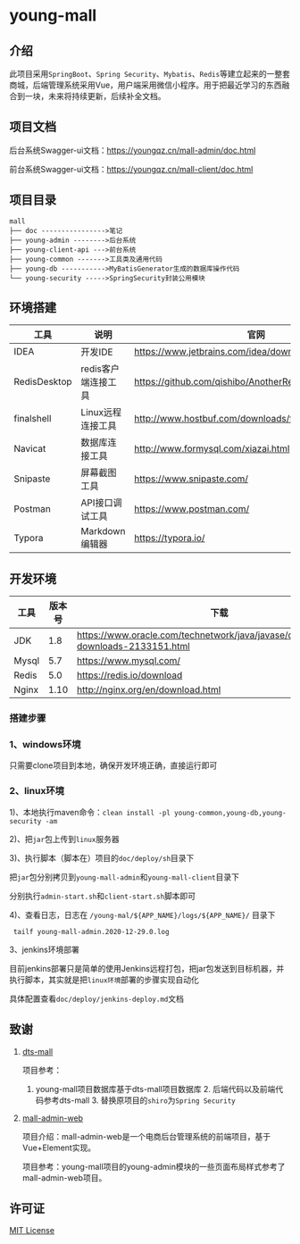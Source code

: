 # young-mall

## 介绍
此项目采用`SpringBoot`、`Spring Security`、`Mybatis`、`Redis`等建立起来的一整套商城，后端管理系统采用Vue，用户端采用微信小程序。用于把最近学习的东西融合到一块，未来将持续更新，后续补全文档。

## 项目文档
后台系统Swagger-ui文档：https://youngqz.cn/mall-admin/doc.html

前台系统Swagger-ui文档：https://youngqz.cn/mall-client/doc.html

## 项目目录

```
mall
├── doc	---------------->笔记
├── young-admin -------->后台系统
├── young-client-api --->前台系统
├── young-common ------->工具类及通用代码  
├── young-db ----------->MyBatisGenerator生成的数据库操作代码
└── young-security ----->SpringSecurity封装公用模块
```

## 环境搭建

| 工具         | 说明                | 官网                                                    |
| ------------ | ------------------- | ------------------------------------------------------- |
| IDEA         | 开发IDE             | https://www.jetbrains.com/idea/download                 |
| RedisDesktop | redis客户端连接工具 | https://github.com/qishibo/AnotherRedisDesktopManager   |
| finalshell   | Linux远程连接工具   | http://www.hostbuf.com/downloads/finalshell_install.exe |
| Navicat      | 数据库连接工具      | http://www.formysql.com/xiazai.html                     |
| Snipaste     | 屏幕截图工具        | https://www.snipaste.com/                               |
| Postman      | API接口调试工具     | https://www.postman.com/                                |
| Typora       | Markdown编辑器      | https://typora.io/                                      |

##  开发环境

| 工具  | 版本号 | 下载                                                         |
| ----- | ------ | ------------------------------------------------------------ |
| JDK   | 1.8    | https://www.oracle.com/technetwork/java/javase/downloads/jdk8-downloads-2133151.html |
| Mysql | 5.7    | https://www.mysql.com/                                       |
| Redis | 5.0    | https://redis.io/download                                    |
| Nginx | 1.10   | http://nginx.org/en/download.html                            |

### 搭建步骤

### 1、windows环境

只需要clone项目到本地，确保开发环境正确，直接运行即可



### 2、linux环境

1)、本地执行maven命令：`clean install -pl young-common,young-db,young-security -am`

2)、把`jar`包上传到`linux`服务器

3)、执行脚本（脚本在）项目的`doc/deploy/sh`目录下

​	把`jar`包分别拷贝到`young-mall-admin`和`young-mall-client`目录下

​	分别执行`admin-start.sh`和`client-start.sh`脚本即可

4)、查看日志，日志在 `/young-mal/${APP_NAME}/logs/${APP_NAME}/` 目录下

```
 tailf young-mall-admin.2020-12-29.0.log 
```

3、jenkins环境部署

目前jenkins部署只是简单的使用Jenkins远程打包，把jar包发送到目标机器，并执行脚本，其实就是把`linux环境`部署的步骤实现自动化

具体配置查看`doc/deploy/jenkins-deploy.md`文档

##  致谢

1. [ dts-mall](https://gitee.com/qiguliuxing/dts-shop)

   项目参考：

   	1. young-mall项目数据库基于dts-mall项目数据库
    	2. 后端代码以及前端代码参考dts-mall
    	3. 替换原项目的`shiro`为`Spring Security`

2. [mall-admin-web](https://github.com/macrozheng/mall-admin-web)

   项目介绍：mall-admin-web是一个电商后台管理系统的前端项目，基于Vue+Element实现。

   项目参考：young-mall项目的young-admin模块的一些页面布局样式参考了mall-admin-web项目。

## 许可证

[MIT License](https://gitee.com/young-mall/young-mall/blob/master/LICENSE)